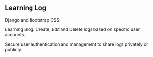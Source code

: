 ## Learning Log

Django and Bootstrap CSS

Learning Blog. Create, Edit and Delete logs based on specific user accounts.  

Secure user authentication and management to share logs privately or publicly
